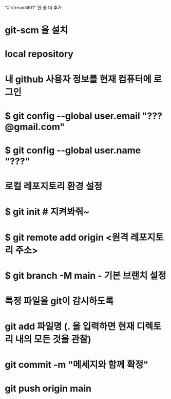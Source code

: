 "# streamlit01" 
한 줄 더 추가

# git-scm 을 설치 

# local repository

# 내 github 사용자 정보를 현재 컴퓨터에 로그인
# $ git config --global user.email "???@gmail.com"
# $ git config --global user.name "???"

# 로컬 레포지토리 환경 설정
# $ git init  # 지켜봐줘~ 
# $ git remote add origin <원격 레포지토리 주소>
# $ git branch -M main   - 기본 브랜치 설정

# 특정 파일을 git이 감시하도록
# git add 파일명 (. 을 입력하면 현재 디렉토리 내의 모든 것을 관찰)
# git commit -m "메세지와 함께 확정"
# git push origin main


